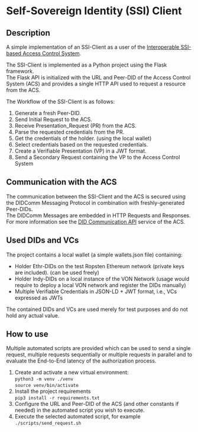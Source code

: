# Self-Sovereign Identity (SSI) Client

## Description

A simple implementation of an SSI-Client as a user of the [Interoperable SSI-based Access Control System](https://github.com/vpapanchev/ssi-acs).

The SSI-Client is implemented as a Python project using the Flask framework. \
The Flask API is initialized with the URL and Peer-DID of the Access Control System (ACS) and provides a single HTTP API used to request a resource from the ACS.

The Workflow of the SSI-Client is as follows:
  1. Generate a fresh Peer-DID.
  2. Send Initial Request to the ACS.
  3. Receive Presentation_Request (PR) from the ACS.
  4. Parse the requested credentials from the PR.
  5. Get the credentials of the holder. (using the local wallet)
  6. Select credentials based on the requested credentials.
  7. Create a Verifiable Presentation (VP) in a JWT format.
  8. Send a Secondary Request containing the VP to the Access Control System

## Communication with the ACS

The communication between the SSI-Client and the ACS is secured using the DIDComm Messaging Protocol in combination with freshly-generated Peer-DIDs.\
The DIDComm Messages are embedded in HTTP Requests and Responses. For more information see the [DID Communication API](https://github.com/vpapanchev/did-comm-api) service of the ACS.

## Used DIDs and VCs

The project contains a local wallet (a simple wallets.json file) containing: 
  - Holder Ethr-DIDs on the test Ropsten Ethereum network (private keys are included).
  (can be used freely)
  - Holder Indy-DIDs on a local instance of the VON Network
  (usage would require to deploy a local VON network and register the DIDs manually)
  - Multiple Verifiable Credentials in JSON-LD + JWT format, i.e., VCs expressed as JWTs

The contained DIDs and VCs are used merely for test purposes and do not hold any actual value.

## How to use

Multiple automated scripts are provided which can be used to send a single request, multiple requests sequentially or multiple requests in parallel and to  evaluate the End-to-End latency of the authorization process.

1. Create and activate a new virtual environment:\
`python3 -m venv ./venv`\
`source venv/bin/activate`
2. Install the project requirements\
`pip3 install -r requirements.txt`
3. Configure the URL and Peer-DID of the ACS (and other constants if needed) in the automated script you wish to execute.
4. Execute the selected automated script, for example\
`./scripts/send_request.sh`

